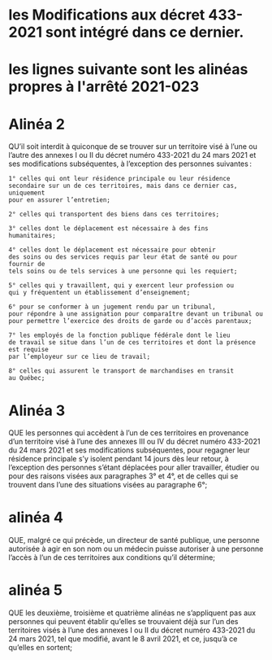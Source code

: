 # les Modifications aux décret 433-2021 sont intégré dans ce dernier.

# les lignes suivante sont les alinéas propres à l'arrêté 2021-023

# Alinéa 2

QU’il soit interdit à quiconque de se trouver sur un territoire
visé à l’une ou l’autre des annexes I ou II du décret numéro 433-2021 du
24 mars 2021 et ses modifications subséquentes, à l’exception des
personnes suivantes :

    1° celles qui ont leur résidence principale ou leur résidence
    secondaire sur un de ces territoires, mais dans ce dernier cas, uniquement
    pour en assurer l’entretien;

    2° celles qui transportent des biens dans ces territoires;

    3° celles dont le déplacement est nécessaire à des fins
    humanitaires;

    4° celles dont le déplacement est nécessaire pour obtenir
    des soins ou des services requis par leur état de santé ou pour fournir de
    tels soins ou de tels services à une personne qui les requiert;

    5° celles qui y travaillent, qui y exercent leur profession ou
    qui y fréquentent un établissement d’enseignement;

    6° pour se conformer à un jugement rendu par un tribunal,
    pour répondre à une assignation pour comparaître devant un tribunal ou
    pour permettre l’exercice des droits de garde ou d’accès parentaux;

    7° les employés de la fonction publique fédérale dont le lieu
    de travail se situe dans l’un de ces territoires et dont la présence est requise
    par l’employeur sur ce lieu de travail;

    8° celles qui assurent le transport de marchandises en transit
    au Québec;

# Alinéa 3

QUE les personnes qui accèdent à l’un de ces territoires en
provenance d’un territoire visé à l’une des annexes III ou IV du décret
numéro 433-2021 du 24 mars 2021 et ses modifications subséquentes,
pour regagner leur résidence principale s’y isolent pendant 14 jours dès leur
retour, à l’exception des personnes s’étant déplacées pour aller travailler, étudier ou
pour des raisons visées aux paragraphes 3° et 4°, et de celles qui se
trouvent dans l’une des situations visées au paragraphe 6°;

# alinéa 4

QUE, malgré ce qui précède, un directeur de santé publique,
une personne autorisée à agir en son nom ou un médecin puisse autoriser
à une personne l’accès à l’un de ces territoires aux conditions qu’il
détermine;

# alinéa 5

QUE les deuxième, troisième et quatrième alinéas ne
s’appliquent pas aux personnes qui peuvent établir qu’elles se trouvaient
déjà sur l’un des territoires visés à l’une des annexes I ou II du décret
numéro 433-2021 du 24 mars 2021, tel que modifié, avant le 8 avril 2021, et
ce, jusqu’à ce qu’elles en sortent;
